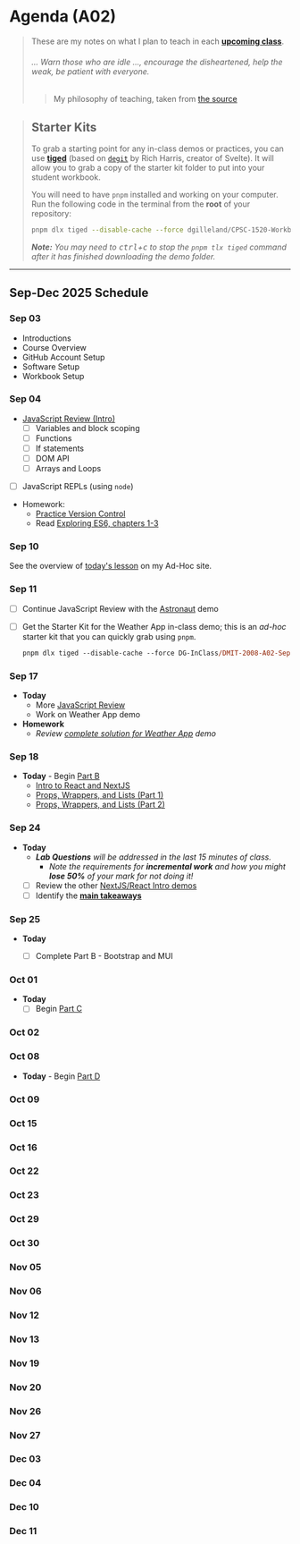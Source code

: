# Agenda (A02)

> These are my notes on what I plan to teach in each [**upcoming class**](#oct-01).
>
> ###### *... Warn those who are idle ..., encourage the disheartened, help the weak, be patient with everyone.*
>
> > My philosophy of teaching, taken from [the source](https://www.bible.com/bible/111/1TH.5.14.NIV)


> ## Starter Kits
>
> To grab a starting point for any in-class demos or practices, you can use [**tiged**](https://github.com/tiged/tiged) (based on [`degit`](https://github.com/Rich-Harris/degit) by Rich Harris, creator of Svelte). It will allow you to grab a copy of the starter kit folder to put into your student workbook.
> 
> You will need to have `pnpm` installed and working on your computer. Run the following code in the terminal from the **root** of your repository:
>
> ```bash
> pnpm dlx tiged --disable-cache --force dgilleland/CPSC-1520-Workbook/sk/-how-to- ./src/-how-to-
> ```
>
> ***Note:** You may need to <kbd>ctrl</kbd>+<kbd>c</kbd> to stop the `pnpm tlx tiged` command after it has finished downloading the demo folder.*


----

## Sep-Dec 2025 Schedule


### Sep 03


- Introductions
- Course Overview
- GitHub Account Setup
- Software Setup
- Workbook Setup

### Sep 04

- [JavaScript Review (Intro)](https://dmit-2008.github.io/dmit2008/classes/week-1/day-2)
  - [ ] Variables and block scoping
  - [ ] Functions
  - [ ] If statements
  - [ ] DOM API
  - [ ] Arrays and Loops
- [ ] JavaScript REPLs (using `node`)
- Homework:
  - [Practice Version Control](https://dgilleland.github.io/CPSC-1520/tutorials/0011/)
  - Read [Exploring ES6, chapters 1-3](https://exploringjs.com/es6/)


### Sep 10

See the overview of [today's lesson](https://dgilleland.github.io/DMIT-2008/lessons/w02-d1/) on my Ad-Hoc site.


### Sep 11

- [ ] Continue JavaScript Review with the [Astronaut](./src/A/review-astronauts-example-START/README.md) demo
- [ ] Get the Starter Kit for the Weather App in-class demo; this is an *ad-hoc* starter kit that you can quickly grab using `pnpm`.

    ```ps
    pnpm dlx tiged --disable-cache --force DG-InClass/DMIT-2008-A02-Sep-2025/sk/A/weather-app-start ./src/A/weather-app
    ```


### Sep 17

- **Today**
  - More [JavaScript Review](https://dmit-2008.github.io/dmit2008/classes/week-2/day-2)
  - Work on Weather App demo
- **Homework**
  - *Review [complete solution for Weather App](https://dgilleland.github.io/DMIT-2008/lessons/w02-d2/) demo*


### Sep 18

- **Today** - Begin [Part B](./src/B/ReadMe.md)
  - [Intro to React and NextJS](https://dmit-2008.github.io/dmit2008/classes/week-3/day-1)
  - [Props, Wrappers, and Lists (Part 1)](https://dmit-2008.github.io/dmit2008/classes/week-3/day-2)
  - [Props, Wrappers, and Lists (Part 2)](https://dmit-2008.github.io/dmit2008/classes/week-4/day-1)


### Sep 24

- **Today**
  - ***Lab Questions** will be addressed in the last 15 minutes of class.*
    - *Note the requirements for **incremental work** and how you might **lose 50%** of your mark for not doing it!*
  - [ ] Review the other [NextJS/React Intro demos](./src/B/ReadMe.md)
  - [ ] Identify the [**main takeaways**](./src/B/Takeaways.md)

### Sep 25

- **Today**
  - [ ] Complete Part B - Bootstrap and MUI


### Oct 01

- **Today**
  - [ ] Begin [Part C](./src/C/ReadMe.md)

### Oct 02


### Oct 08

- **Today** - Begin [Part D](./src/D/ReadMe.md)


### Oct 09


### Oct 15


### Oct 16


### Oct 22


### Oct 23


### Oct 29


### Oct 30


### Nov 05


### Nov 06


### Nov 12


### Nov 13


### Nov 19


### Nov 20


### Nov 26


### Nov 27


### Dec 03


### Dec 04


### Dec 10


### Dec 11
